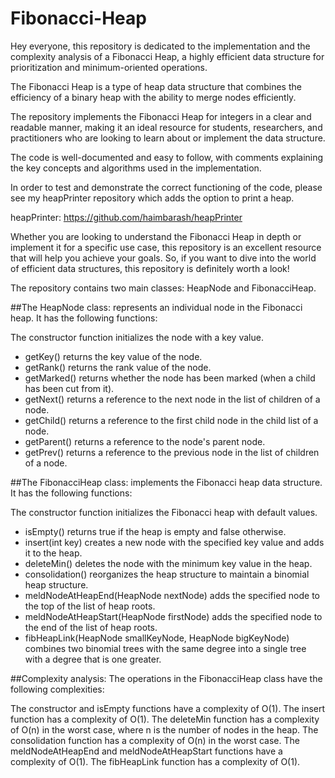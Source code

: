 # Fibonacci-Heap

Hey everyone, this repository is dedicated to the implementation and the complexity analysis of a Fibonacci Heap, a highly efficient data structure for prioritization and minimum-oriented operations. 

The Fibonacci Heap is a type of heap data structure that combines the efficiency of a binary heap with the ability to merge nodes efficiently.

The repository implements the Fibonacci Heap for integers in a clear and readable manner, making it an ideal resource for students, researchers, and practitioners who are looking to learn about or implement the data structure.

The code is well-documented and easy to follow, with comments explaining the key concepts and algorithms used in the implementation.

In order to test and demonstrate the correct functioning of the code, please see my heapPrinter repository which adds the option to print a heap.

heapPrinter: https://github.com/haimbarash/heapPrinter

Whether you are looking to understand the Fibonacci Heap in depth or implement it for a specific use case, this repository is an excellent resource that will help you achieve your goals. So, if you want to dive into the world of efficient data structures, this repository is definitely worth a look!

The repository contains two main classes: HeapNode and FibonacciHeap.

##The HeapNode class:
represents an individual node in the Fibonacci heap. It has the following functions:

The constructor function initializes the node with a key value.
* getKey() returns the key value of the node.
* getRank() returns the rank value of the node.
* getMarked() returns whether the node has been marked (when a child has been cut from it).
* getNext() returns a reference to the next node in the list of children of a node.
* getChild() returns a reference to the first child node in the child list of a node.
* getParent() returns a reference to the node's parent node.
* getPrev() returns a reference to the previous node in the list of children of a node.

##The FibonacciHeap class:
implements the Fibonacci heap data structure. It has the following functions:

The constructor function initializes the Fibonacci heap with default values.
* isEmpty() returns true if the heap is empty and false otherwise.
* insert(int key) creates a new node with the specified key value and adds it to the heap.
* deleteMin() deletes the node with the minimum key value in the heap.
* consolidation() reorganizes the heap structure to maintain a binomial heap structure.
* meldNodeAtHeapEnd(HeapNode nextNode) adds the specified node to the top of the list of heap roots.
* meldNodeAtHeapStart(HeapNode firstNode) adds the specified node to the end of the list of heap roots.
* fibHeapLink(HeapNode smallKeyNode, HeapNode bigKeyNode) combines two binomial trees with the same degree into a single tree with a degree that is one greater.

##Complexity analysis:
The operations in the FibonacciHeap class have the following complexities:

The constructor and isEmpty functions have a complexity of O(1).
The insert function has a complexity of O(1).
The deleteMin function has a complexity of O(n) in the worst case, where n is the number of nodes in the heap.
The consolidation function has a complexity of O(n) in the worst case.
The meldNodeAtHeapEnd and meldNodeAtHeapStart functions have a complexity of O(1).
The fibHeapLink function has a complexity of O(1).